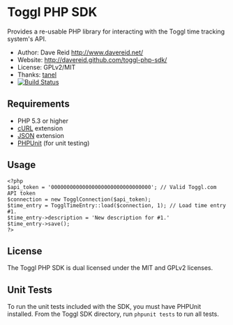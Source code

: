 # Toggl PHP SDK #

Provides a re-usable PHP library for interacting with the Toggl time tracking
system's API.

* Author: Dave Reid http://www.davereid.net/
* Website: http://davereid.github.com/toggl-php-sdk/
* License: GPLv2/MIT
* Thanks: [tanel](https://github.com/tanel)
* [![Build Status](https://secure.travis-ci.org/davereid/toggl-php-sdk.png?branch=master)](http://travis-ci.org/davereid/toggl-php-sdk)

## Requirements ##

* PHP 5.3 or higher
* [cURL](http://us.php.net/manual/en/book.curl.php) extension
* [JSON](http://us.php.net/manual/en/book.json.php) extension
* [PHPUnit](http://www.phpunit.de/) (for unit testing)

## Usage ##

```
<?php
$api_token = '00000000000000000000000000000000'; // Valid Toggl.com API token
$connection = new TogglConnection($api_token);
$time_entry = TogglTimeEntry::load($connection, 1); // Load time entry #1.
$time_entry->description = 'New description for #1.'
$time_entry->save();
?>
```

## License ##

The Toggl PHP SDK is dual licensed under the MIT and GPLv2 licenses.

## Unit Tests ##

To run the unit tests included with the SDK, you must have PHPUnit installed.
From the Toggl SDK directory, run `phpunit tests` to run all tests.
